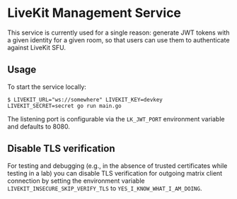 # LiveKit Management Service

This service is currently used for a single reason: generate JWT tokens with a given identity for a given room, so that users can use them to authenticate against LiveKit SFU.

## Usage

To start the service locally:

```
$ LIVEKIT_URL="ws://somewhere" LIVEKIT_KEY=devkey LIVEKIT_SECRET=secret go run main.go
```

The listening port is configurable via the `LK_JWT_PORT` environment variable and defaults to 8080.

## Disable TLS verification

For testing and debugging (e.g., in the absence of trusted certificates while testing in a lab) you can disable TLS verification for outgoing matrix client connection by setting the environment variable `LIVEKIT_INSECURE_SKIP_VERIFY_TLS` to `YES_I_KNOW_WHAT_I_AM_DOING`.
